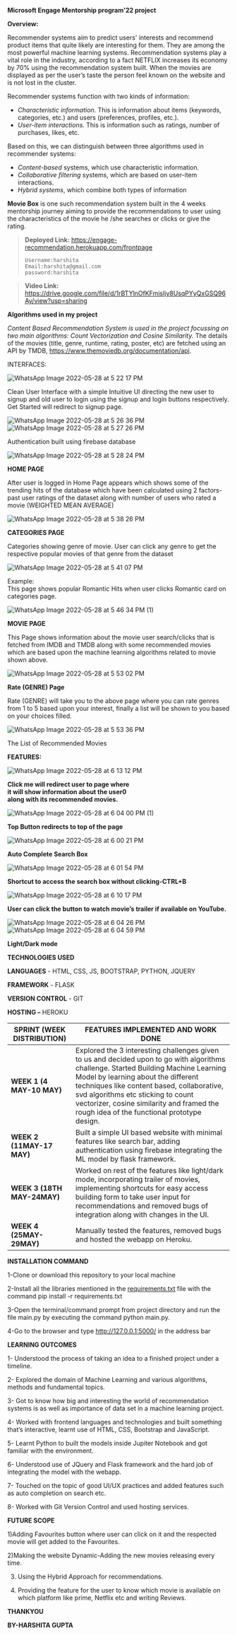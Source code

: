 **Microsoft Engage Mentorship program'22 project**

**Overview:**

Recommender systems aim to predict users' interests and recommend product items that quite likely are interesting for them. They are among the most powerful machine learning systems. Recommendation systems play a vital role in the industry, according to a fact NETFLIX increases its economy by 70% using the recommendation system built. When the movies are displayed as per the user’s taste the person feel known on the website and is not lost in the cluster.

Recommender systems function with two kinds of information:

-   *Characteristic information*. This is information about items (keywords, categories, etc.) and users (preferences, profiles, etc.).
-   *User-item interactions.* This is information such as ratings, number of purchases, likes, etc.

Based on this, we can distinguish between three algorithms used in recommender systems:

-   *Content-based* systems, which use characteristic information.
-   *Collaborative filtering* systems, which are based on user-item interactions.
-   *Hybrid systems*, which combine both types of information

**Movie Box** is one such recommendation system built in the 4 weeks mentorship journey aiming to provide the recommendations to user using the characteristics of the movie he /she searches or clicks or give the rating.

> **Deployed Link:** https://engage-recommendation.herokuapp.com/frontpage
> ```
> Username:harshita
> Email:harshita@gmail.com
> password:harshita
> ```

> **Video Link:** https://drive.google.com/file/d/1rBTYlnOfKFmisIjy8UsqPYyQxGSQ96Ay/view?usp=sharing

**Algorithms used in my project**

*Content Based Recommendation System is used in the project focussing on two main algorithms: Count Vectorization and Cosine Similarity.* The details of the movies (title, genre, runtime, rating, poster, etc) are fetched using an API by TMDB, <https://www.themoviedb.org/documentation/api>.


INTERFACES:

![WhatsApp Image 2022-05-28 at 5 22 17 PM](https://user-images.githubusercontent.com/98079342/170842246-5937a908-702c-476e-ab2b-9bb13bb14a4b.jpeg)

Clean User Interface with a simple Intuitive UI directing the new user to signup and old user to login using the signup and login buttons respectively. Get Started will redirect to signup page.

![WhatsApp Image 2022-05-28 at 5 26 36 PM](https://user-images.githubusercontent.com/98079342/170842386-e0bc8394-41ab-41d1-91ee-ef6a9657ab03.jpeg)
![WhatsApp Image 2022-05-28 at 5 27 26 PM](https://user-images.githubusercontent.com/98079342/170842392-704e9d7e-ca96-40e9-9b9e-05e8d22bbb7f.jpeg)

Authentication built using firebase database

![WhatsApp Image 2022-05-28 at 5 28 24 PM](https://user-images.githubusercontent.com/98079342/170842407-2032916b-4c67-40bb-ae7e-3f18b5e06662.jpeg)

**HOME PAGE**

After user is logged in Home Page appears which shows some of the trending hits of the database which have been calculated using 2 factors- past user ratings of the dataset along with number of users who rated a movie (WEIGHTED MEAN AVERAGE)

![WhatsApp Image 2022-05-28 at 5 38 26 PM](https://user-images.githubusercontent.com/98079342/170843308-a7028deb-bb8d-4700-9488-e298c6c0cf4f.jpeg)

**CATEGORIES PAGE**

Categories showing genre of movie. User can click any genre to get the respective popular movies of that genre from the dataset

![WhatsApp Image 2022-05-28 at 5 41 07 PM](https://user-images.githubusercontent.com/98079342/170843309-0611f8c3-2fd0-4630-9919-94d7914e1e1c.jpeg)

Example:   
This page shows popular Romantic Hits when user clicks Romantic card on categories page.

![WhatsApp Image 2022-05-28 at 5 46 34 PM (1)](https://user-images.githubusercontent.com/98079342/170843314-791a5d1b-7c6c-423e-86e4-162d67db0eba.jpeg)

**MOVIE PAGE**

This Page shows information about the movie user search/clicks that is fetched from IMDB and TMDB along with some recommended movies which are based upon the machine learning algorithms related to movie shown above.

 ![WhatsApp Image 2022-05-28 at 5 53 02 PM](https://user-images.githubusercontent.com/98079342/170843687-2e58f975-5529-4486-9308-a7bf2e4d7432.jpeg)
 
 **Rate (GENRE) Page**

Rate (GENRE) will take you to the above page where you can rate genres from 1 to 5 based upon your interest, finally a list will be shown to you based on your choices filled.

![WhatsApp Image 2022-05-28 at 5 53 36 PM](https://user-images.githubusercontent.com/98079342/170843694-c7d2017c-6a91-4592-82c3-e778731793dd.jpeg)

The List of Recommended Movies

**FEATURES:**

![WhatsApp Image 2022-05-28 at 6 13 12 PM](https://user-images.githubusercontent.com/98079342/170843708-b1b71ff0-8f95-4181-a617-a1b78d37d920.jpeg)

**Click me will redirect user to page where   
it will show information about the user0  
 along with its recommended movies.**

![WhatsApp Image 2022-05-28 at 6 04 00 PM (1)](https://user-images.githubusercontent.com/98079342/170843767-149121e6-9922-42e1-ac0c-9b239a73313f.jpeg)

**Top Button redirects to top of the page**


![WhatsApp Image 2022-05-28 at 6 00 21 PM](https://user-images.githubusercontent.com/98079342/170843772-634a765c-2a07-4959-87ee-6a96c529786f.jpeg)

**Auto Complete Search Box**

![WhatsApp Image 2022-05-28 at 6 01 54 PM](https://user-images.githubusercontent.com/98079342/170843777-7604bc0e-7c7f-4e13-aab7-7b5b23dea7cc.jpeg)

**Shortcut to access the search box without clicking-CTRL+B**

![WhatsApp Image 2022-05-28 at 6 10 17 PM](https://user-images.githubusercontent.com/98079342/170843782-fa7ee572-82e7-4253-8b8d-42739c9dd7b7.jpeg)


**User can click the button to watch movie’s trailer if available on YouTube.**

![WhatsApp Image 2022-05-28 at 6 04 26 PM](https://user-images.githubusercontent.com/98079342/170843786-7100219f-5f42-46a5-b70c-36267f1c42ab.jpeg)
![WhatsApp Image 2022-05-28 at 6 04 59 PM](https://user-images.githubusercontent.com/98079342/170843789-7f9da027-cefb-4316-8fc3-157fd4b5ec64.jpeg)


**Light/Dark mode**

**TECHNOLOGIES USED**

**LANGUAGES** - HTML, CSS, JS, BOOTSTRAP, PYTHON, JQUERY

**FRAMEWORK** - FLASK

**VERSION CONTROL** - GIT

**HOSTING –** HEROKU

| **SPRINT (WEEK DISTRIBUTION)** | **FEATURES IMPLEMENTED AND WORK DONE**                                                                                                                                                                                                                                                                                                                     |
|--------------------------------|------------------------------------------------------------------------------------------------------------------------------------------------------------------------------------------------------------------------------------------------------------------------------------------------------------------------------------------------------------|
| **WEEK 1 (4 MAY-10 MAY)**      | Explored the 3 interesting challenges given to us and decided upon to go with algorithms challenge. Started Building Machine Learning Model by learning about the different techniques like content based, collaborative, svd algorithms etc sticking to count vectorizer, cosine similarity and framed the rough idea of the functional prototype design. |
| **WEEK 2 (11MAY-17 MAY)**      | Built a simple UI based website with minimal features like search bar, adding authentication using firebase integrating the ML model by flask framework.                                                                                                                                                                                                   |
| **WEEK 3 (18TH MAY-24MAY)**    | Worked on rest of the features like light/dark mode, incorporating trailer of movies, implementing shortcuts for easy access building form to take user input for recommendations and removed bugs of integration along with changes in the UI.                                                                                                            |
| **WEEK 4 (25MAY-29MAY)**       | Manually tested the features, removed bugs and hosted the webapp on Heroku.                                                                                                                                                                                                                                                                                |

**INSTALLATION COMMAND**

1-Clone or download this repository to your local machine

2-Install all the libraries mentioned in the [requirements.txt](https://github.com/kishan0725/Movie-Recommendation-System-with-Sentiment-Analysis/blob/master/requirements.txt) file with the command pip install -r requirements.txt

3-Open the terminal/command prompt from project directory and run the file main.py by executing the command python main.py.

4-Go to the browser and type http://127.0.0.1:5000/ in the address bar

**LEARNING OUTCOMES**

1- Understood the process of taking an idea to a finished project under a timeline.

2- Explored the domain of Machine Learning and various algorithms, methods and fundamental topics.

3- Got to know how big and interesting the world of recommendation systems is as well as importance of data set in a machine learning project.

4- Worked with frontend languages and technologies and built something that’s interactive, learnt use of HTML, CSS, Bootstrap and JavaScript.

5- Learnt Python to built the models inside Jupiter Notebook and got familiar with the environment.

6- Understood use of JQuery and Flask framework and the hard job of integrating the model with the webapp.

7- Touched on the topic of good UI/UX practices and added features such as auto completion on search etc.

8- Worked with Git Version Control and used hosting services.

**FUTURE SCOPE**

1)Adding Favourites button where user can click on it and the respected movie will get added to the Favourites.

2)Making the website Dynamic-Adding the new movies releasing every time.

3) Using the Hybrid Approach for recommendations.

4) Providing the feature for the user to know which movie is available on which platform like prime, Netflix etc and writing Reviews.

**THANKYOU**

**BY-HARSHITA GUPTA**
